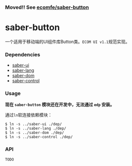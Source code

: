 ### **Moved!!**  See [ecomfe/saber-button](https://github.com/ecomfe/saber-button)

saber-button
===

一个适用于移动端的UI组件库Button类。`ECOM UI v1.1`规范实现。

### Dependencies


+ [saber-ui](https://github.com/ecomfe/saber-ui)
+ [saber-lang](https://github.com/ecomfe/saber-lang)
+ [saber-dom](https://github.com/ecomfe/saber-dom)
+ [saber-control](https://github.com/ecomfe/saber-control)

### Usage

**现在 `saber-button` 模块还在开发中，无法通过 `edp` 安装。**

通过`ln`软连接依赖模块：

	$ ln -s ../saber-ui ./dep/
	$ ln -s ../saber-lang ./dep/
	$ ln -s ../saber-dom ./dep/
	$ ln -s ../saber-control ./dep/

### API
	TODO